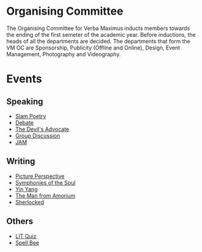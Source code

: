 <!-- TITLE: Verba Maximus -->
<!-- SUBTITLE: Verba Maximus, Latin for "Words of the Greatest", is an annual literary fest with events hosted by English Language Activities Society (ELAS), Journal Club, SaFL and Hindi Tarang. It is usually organised in the second semester of the academic year in January/February. -->
# Organising Committee
The Organising Committee for Verba Maximus inducts members towards the ending of the first semeter of the academic year. Before inductions, the heads of all the departments are decided. The departments that form the VM OC are Sponsorship, Publicity (Offline and Online), Design, Event Management, Photography and Videography. 

# Events 
## Speaking

* [Slam Poetry](/fests/vm/SlamPoetry) 
* [Debate](/fests/vm/Debate)
* [The Devil's Advocate](/fests/vm/TDA)
* [Group Discussion](/fests/vm/GD)
* [JAM](/fests/vm/JAM)


## Writing

* [Picture Perspective](/fests/vm/Picture_Perspective)
* [Symphonies of the Soul](/fests/vm/SoS)
* [Yin Yang](/fests/vm/YinYang)
* [The Man from Amorium](/fests/vm/MFA)
* [Sherlocked](/fests/vm/Sherlocked)

## Others
* [LIT Quiz](/fests/vm/LITQuiz)
* [Spell Bee](/fests/vm/Spell_Bee)


